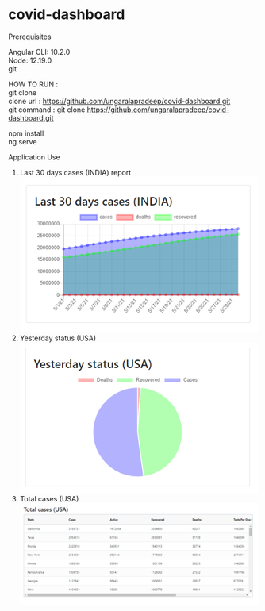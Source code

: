 # covid-dashboard

Prerequisites

Angular CLI: 10.2.0  <br />
Node: 12.19.0  <br />
git <br />

HOW TO RUN :  <br />
git clone   <br />
clone url : https://github.com/ungaralapradeep/covid-dashboard.git  <br />
git command : git clone https://github.com/ungaralapradeep/covid-dashboard.git  <br />

npm install  <br />
ng serve

Application Use  <br />

1. Last 30 days cases (INDIA) report  <br />
![Last 30 days cases (INDIA) report](https://github.com/ungaralapradeep/covid-dashboard/blob/eb7a3086bf3734b53a30c1b1624134303898966e/screenshoots/Capture.PNG "Optional Title") 
2. Yesterday status (USA)  <br />
![Last 30 days cases (INDIA) report](https://github.com/ungaralapradeep/covid-dashboard/blob/eb7a3086bf3734b53a30c1b1624134303898966e/screenshoots/Capture1.PNG "Optional Title")
3. Total cases (USA)  <br />
![Last 30 days cases (INDIA) report](https://github.com/ungaralapradeep/covid-dashboard/blob/eb7a3086bf3734b53a30c1b1624134303898966e/screenshoots/Captur3.PNG "Optional Title")


